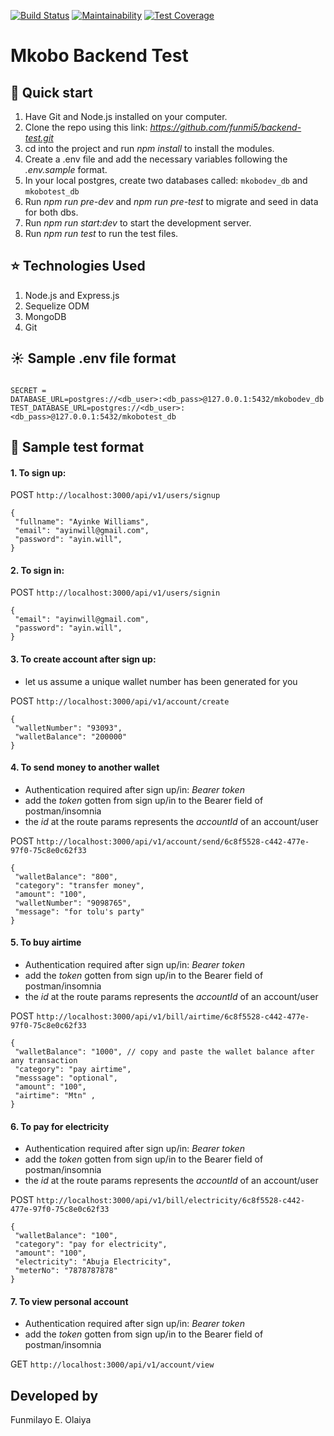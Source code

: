 [![Build Status](https://travis-ci.com/funmi5/backend-test.svg?branch=master)](https://travis-ci.com/funmi5/backend-test)
[![Maintainability](https://api.codeclimate.com/v1/badges/b07c4260e89eb1a1c11e/maintainability)](https://codeclimate.com/github/funmi5/backend-test/maintainability)
[![Test Coverage](https://api.codeclimate.com/v1/badges/b07c4260e89eb1a1c11e/test_coverage)](https://codeclimate.com/github/funmi5/backend-test/test_coverage)

# Mkobo Backend Test

## :rocket: Quick start

1.  Have Git and Node.js installed on your computer.
2.  Clone the repo using this link: _https://github.com/funmi5/backend-test.git_
3.  cd into the project and run _npm install_ to install the modules.
4.  Create a .env file and add the necessary variables following the _.env.sample_ format.
5.  In your local postgres, create two databases called: `mkobodev_db` and `mkobotest_db`
6.  Run _npm run pre-dev_ and _npm run pre-test_ to migrate and seed in data for both dbs.
7.  Run _npm run start:dev_ to start the development server.
8.  Run _npm run test_ to run the test files.
 
## :star: Technologies Used

1. Node.js and Express.js
2. Sequelize ODM
3. MongoDB
4. Git

## :sunny: Sample .env file format

```

SECRET = 
DATABASE_URL=postgres://<db_user>:<db_pass>@127.0.0.1:5432/mkobodev_db
TEST_DATABASE_URL=postgres://<db_user>:<db_pass>@127.0.0.1:5432/mkobotest_db 

```

## :cherry_blossom: Sample test format

<h4>1. To sign up:</h4>

  POST `http://localhost:3000/api/v1/users/signup`

   ```
   {
	"fullname": "Ayinke Williams",
	"email": "ayinwill@gmail.com",
	"password": "ayin.will",
}
   ```

<h4>2. To sign in:</h4>
   
  POST `http://localhost:3000/api/v1/users/signin`

   ```
   {
	"email": "ayinwill@gmail.com",
	"password": "ayin.will",
}
   ```
<h4>3. To create account after sign up:</h4>
  
  - let us assume a unique wallet number has been generated for you
   
  POST `http://localhost:3000/api/v1/account/create`

   ```
   {
	"walletNumber": "93093",
	"walletBalance": "200000"
}
   ```

<h4> 4. To send money to another wallet</h4>
   
   - Authentication required after sign up/in: _Bearer token_
   - add the _token_ gotten from sign up/in to the Bearer field of postman/insomnia
   - the _id_ at the route params represents the _accountId_ of an account/user
   
  POST `http://localhost:3000/api/v1/account/send/6c8f5528-c442-477e-97f0-75c8e0c62f33`
   
   ```
   {
	"walletBalance": "800",
	"category": "transfer money",
	"amount": "100",
	"walletNumber": "9098765",
	"message": "for tolu's party" 
}
   ```   
   
<h4>5. To buy airtime</h4>
   
   - Authentication required after sign up/in: _Bearer token_
   - add the _token_ gotten from sign up/in to the Bearer field of postman/insomnia
   - the _id_ at the route params represents the _accountId_ of an account/user
   
  POST `http://localhost:3000/api/v1/bill/airtime/6c8f5528-c442-477e-97f0-75c8e0c62f33`
   
   ```
   {
	"walletBalance": "1000", // copy and paste the wallet balance after any transaction
	"category": "pay airtime",
	"messsage": "optional",
	"amount": "100",
	"airtime": "Mtn" ,
}
   ```

<h4>6. To pay for electricity</h4>
   
   - Authentication required after sign up/in: _Bearer token_
   - add the _token_ gotten from sign up/in to the Bearer field of postman/insomnia
   - the _id_ at the route params represents the _accountId_ of an account/user
   
  POST `http://localhost:3000/api/v1/bill/electricity/6c8f5528-c442-477e-97f0-75c8e0c62f33`
   
   ```
   {
	"walletBalance": "100",
	"category": "pay for electricity",
	"amount": "100",
    "electricity": "Abuja Electricity",
	"meterNo": "7878787878"
}
   ```   

<h4>7. To view personal account </h4>
   
   - Authentication required after sign up/in: _Bearer token_
   - add the _token_ gotten from sign up/in to the Bearer field of postman/insomnia
   
  GET `http://localhost:3000/api/v1/account/view`  
  
## Developed by
Funmilayo E. Olaiya   